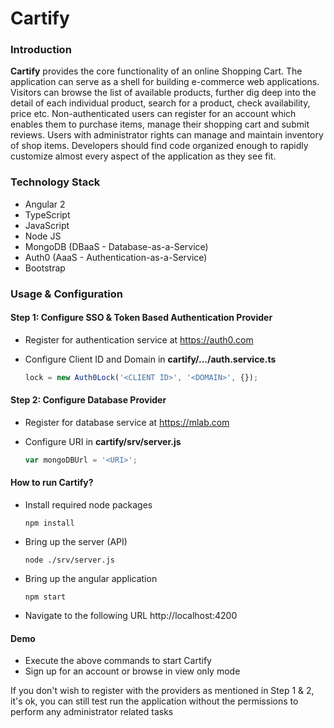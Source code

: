# Cartify

### Introduction
**Cartify** provides the core functionality of an online Shopping Cart. The application can serve as a shell for building e-commerce web applications. Visitors can browse the list of available products, further dig deep into the detail of each individual product, search for a product, check availability, price etc. Non-authenticated users can register for an account which enables them to purchase items, manage their shopping cart and submit reviews. Users with administrator rights can manage and maintain inventory of shop items. Developers should find code organized enough to rapidly customize almost every aspect of the application as they see fit.

### Technology Stack
- Angular 2
- TypeScript
- JavaScript
- Node JS
- MongoDB (DBaaS - Database-as-a-Service)
- Auth0 (AaaS - Authentication-as-a-Service)
- Bootstrap

### Usage & Configuration

#### Step 1: Configure SSO & Token Based Authentication Provider
- Register for authentication service at https://auth0.com
- Configure Client ID and Domain in **cartify/.../auth.service.ts**

  ```typescript
  lock = new Auth0Lock('<CLIENT ID>', '<DOMAIN>', {});
  ```

#### Step 2: Configure Database Provider
- Register for database service at https://mlab.com
- Configure URI in **cartify/srv/server.js**

  ```javascript
  var mongoDBUrl = '<URI>';
  ```

#### How to run Cartify?
- Install required node packages
  ```
  npm install
  ```
  
- Bring up the server (API)
  ```
  node ./srv/server.js
  ```
  
- Bring up the angular application
  ```
  npm start
  ```
  
- Navigate to the following URL http://localhost:4200

#### Demo
- Execute the above commands to start Cartify
- Sign up for an account or browse in view only mode

If you don't wish to register with the providers as mentioned in Step 1 & 2, it's ok, you can still test run the application without the permissions to perform any administrator related tasks
